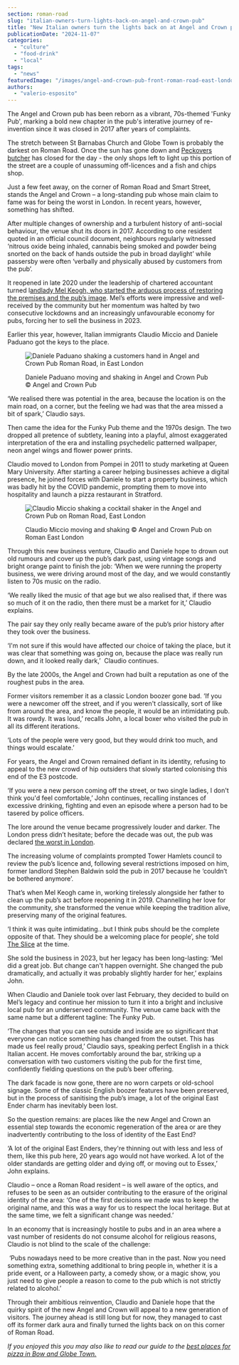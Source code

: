 ```yaml
---
section: roman-road
slug: "italian-owners-turn-lights-back-on-angel-and-crown-pub"
title: "New Italian owners turn the lights back on at Angel and Crown pub revealing a bold new theme"
publicationDate: "2024-11-07"
categories: 
  - "culture"
  - "food-drink"
  - "local"
tags: 
  - "news"
featuredImage: "/images/angel-and-crown-pub-front-roman-road-east-london.jpg"
authors: 
  - "valerio-esposito"
---
```


The Angel and Crown pub has been reborn as a vibrant, 70s-themed 'Funky Pub', marking a bold new chapter in the pub's interative journey of re-invention since it was closed in 2017 after years of complaints.

The stretch between St Barnabas Church and Globe Town is probably the darkest on Roman Road. Once the sun has gone down and [Peckovers butcher](https://romanroadlondon.com/peckover-butchers-roman-road-interview/) has closed for the day - the only shops left to light up this portion of the street are a couple of unassuming off-licences and a fish and chips shop.

Just a few feet away, on the corner of Roman Road and Smart Street, stands the Angel and Crown – a long-standing pub whose main claim to fame was for being the worst in London. In recent years, however, something has shifted. 

After multiple changes of ownership and a turbulent history of anti-social behaviour, the venue shut its doors in 2017. According to one resident quoted in an official council document, neighbours regularly witnessed ‘nitrous oxide being inhaled, cannabis being smoked and powder being snorted on the back of hands outside the pub in broad daylight’ while passersby were often ‘verbally and physically abused by customers from the pub’. 

It reopened in late 2020 under the leadership of chartered accountant turned l[andlady Mel Keogh, who started the arduous process of restoring the premises and the pub’s image](https://romanroadlondon.com/angel-and-crown-globe-town-reopens/). Mel’s efforts were impressive and well-received by the community but her momentum was halted by two consecutive lockdowns and an increasingly unfavourable economy for pubs, forcing her to sell the business in 2023. 

Earlier this year, however, Italian immigrants Claudio Miccio and Daniele Paduano got the keys to the place.

<figure>

![Daniele Paduano shaking a customers hand in Angel and Crown Pub Roman Road, in East London](/images/Daniele-Paduano-Angel-and-Crown-Pub-East-London.jpg)

<figcaption>

Daniele Paduano moving and shaking in Angel and Crown Pub © Angel and Crown Pub

</figcaption>

</figure>

‘We realised there was potential in the area, because the location is on the main road, on a corner, but the feeling we had was that the area missed a bit of spark,’ Claudio says.

Then came the idea for the Funky Pub theme and the 1970s design. The two dropped all pretence of subtlety, leaning into a playful, almost exaggerated interpretation of the era and installing psychedelic patterned wallpaper, neon angel wings and flower power prints.

Claudio moved to London from Pompei in 2011 to study marketing at Queen Mary University. After starting a career helping businesses achieve a digital presence, he joined forces with Daniele to start a property business, which was badly hit by the COVID pandemic, prompting them to move into hospitality and launch a pizza restaurant in Stratford. 

<figure>

![Claudio Miccio shaking a cocktail shaker in the Angel and Crown Pub on Roman Road, East London](/images/Claudio-Miccio-Angel-and-Crown-Pub-Roman-Road-East-London.jpg)

<figcaption>

Claudio Miccio moving and shaking © Angel and Crown Pub on Roman East London

</figcaption>

</figure>

Through this new business venture, Claudio and Daniele hope to drown out old rumours and cover up the pub’s dark past, using vintage songs and bright orange paint to finish the job: ‘When we were running the property business, we were driving around most of the day, and we would constantly listen to 70s music on the radio. 

‘We really liked the music of that age but we also realised that, if there was so much of it on the radio, then there must be a market for it,’ Claudio explains.  

The pair say they only really became aware of the pub’s prior history after they took over the business.

‘I'm not sure if this would have affected our choice of taking the place, but it was clear that something was going on, because the place was really run down, and it looked really dark,’  Claudio continues.

By the late 2000s, the Angel and Crown had built a reputation as one of the roughest pubs in the area.

Former visitors remember it as a classic London boozer gone bad. ‘If you were a newcomer off the street, and if you weren't classically, sort of like from around the area, and know the people, it would be an intimidating pub. It was rowdy. It was loud,’ recalls John, a local boxer who visited the pub in all its different iterations. 

‘Lots of the people were very good, but they would drink too much, and things would escalate.’ 

For years, the Angel and Crown remained defiant in its identity, refusing to appeal to the new crowd of hip outsiders that slowly started colonising this end of the E3 postcode.

‘If you were a new person coming off the street, or two single ladies, I don't think you'd feel comfortable,’ John continues, recalling instances of excessive drinking, fighting and even an episode where a person had to be tasered by police officers. 

The lore around the venue became progressively louder and darker. The London press didn’t hesitate; before the decade was out, the pub was declared [the worst in London](https://www.eastlondonadvertiser.co.uk/news/20957912.worst-pub-london-reopen-year-closed/).

The increasing volume of complaints prompted Tower Hamlets council to review the pub’s licence and, following several restrictions imposed on him, former landlord Stephen Baldwin sold the pub in 2017 because he ‘couldn’t be bothered anymore’. 

That’s when Mel Keogh came in, working tirelessly alongside her father to clean up the pub’s act before reopening it in 2019. Channelling her love for the community, she transformed the venue while keeping the tradition alive, preserving many of the original features. 

‘I think it was quite intimidating…but I think pubs should be the complete opposite of that. They should be a welcoming place for people’, she told [The Slice](https://romanroadlondon.com/angel-and-crown-globe-town-reopens/) at the time. 

She sold the business in 2023, but her legacy has been long-lasting: ‘Mel did a great job. But change can't happen overnight. She changed the pub dramatically, and actually it was probably slightly harder for her,’ explains John.

When Claudio and Daniele took over last February, they decided to build on Mel’s legacy and continue her mission to turn it into a bright and inclusive local pub for an underserved community. The venue came back with the same name but a different tagline: The Funky Pub. 

‘The changes that you can see outside and inside are so significant that everyone can notice something has changed from the outset. This has made us feel really proud,’ Claudio says, speaking perfect English in a thick Italian accent. He moves comfortably around the bar, striking up a conversation with two customers visiting the pub for the first time, confidently fielding questions on the pub’s beer offering. 

The dark facade is now gone, there are no worn carpets or old-school signage. Some of the classic English boozer features have been preserved, but in the process of sanitising the pub’s image, a lot of the original East Ender charm has inevitably been lost. 

So the question remains: are places like the new Angel and Crown an essential step towards the economic regeneration of the area or are they inadvertently contributing to the loss of identity of the East End?

‘A lot of the original East Enders, they're thinning out with less and less of them, like this pub here, 20 years ago would not have worked. A lot of the older standards are getting older and dying off, or moving out to Essex,’ John explains.

Claudio – once a Roman Road resident – is well aware of the optics, and refuses to be seen as an outsider contributing to the erasure of the original identity of the area: ‘One of the first decisions we made was to keep the original name, and this was a way for us to respect the local heritage. But at the same time, we felt a significant change was needed.’

In an economy that is increasingly hostile to pubs and in an area where a vast number of residents do not consume alcohol for religious reasons, Claudio is not blind to the scale of the challenge:

 ‘Pubs nowadays need to be more creative than in the past. Now you need something extra, something additional to bring people in, whether it is a pride event, or a Halloween party, a comedy show, or a magic show, you just need to give people a reason to come to the pub which is not strictly related to alcohol.’

Through their ambitious reinvention, Claudio and Daniele hope that the quirky spirit of the new Angel and Crown will appeal to a new generation of visitors. The journey ahead is still long but for now, they managed to cast off its former dark aura and finally turned the lights back on on this corner of Roman Road.

_If you enjoyed this you may also like to read our guide to the [best places for pizza in Bow and Globe Town.](https://romanroadlondon.com/best-pizza-bow-globe-town/)_
